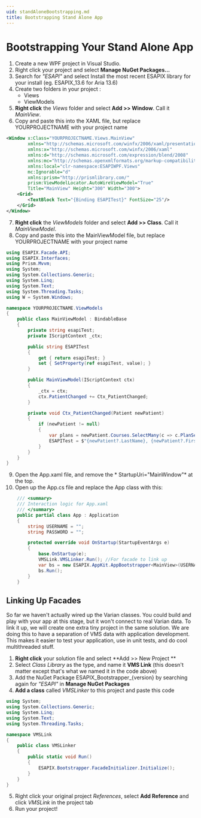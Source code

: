```yaml
---
uid: standAloneBootstrapping.md
title: Bootstrapping Stand Alone App
---
```


# Bootstrapping Your Stand Alone App

1. Create a new WPF project in Visual Studio. 
2. Right click your project and select **Manage NuGet Packages...**
3. Search for *"ESAPI"* and select Install the most recent ESAPIX library for your install (eg. ESAPIX_13.6 for Aria 13.6)
4. Create two folders in your project : 
	* Views
	* ViewModels
5. **Right click** the *Views* folder and select **Add >> Window**. Call it *MainView*.
6. Copy and paste this into the XAML file, but replace YOURPROJECTNAME with your project name

```xml
<Window x:Class="YOURPROJECTNAME.Views.MainView"
        xmlns="http://schemas.microsoft.com/winfx/2006/xaml/presentation"
        xmlns:x="http://schemas.microsoft.com/winfx/2006/xaml"
        xmlns:d="http://schemas.microsoft.com/expression/blend/2008"
        xmlns:mc="http://schemas.openxmlformats.org/markup-compatibility/2006"
        xmlns:local="clr-namespace:ESAPIWPF.Views"
        mc:Ignorable="d"
        xmlns:prism="http://prismlibrary.com/"
        prism:ViewModelLocator.AutoWireViewModel="True"
        Title="MainView" Height="300" Width="300">
    <Grid>
        <TextBlock Text="{Binding ESAPITest}" FontSize="25"/>
    </Grid>
</Window>
```
7. **Right click** the *ViewModels* folder and select **Add >> Class**. Call it *MainViewModel*.
8. Copy and paste this into the MainViewModel file, but replace YOURPROJECTNAME with your project name
```cs
using ESAPIX.Facade.API;
using ESAPIX.Interfaces;
using Prism.Mvvm;
using System;
using System.Collections.Generic;
using System.Linq;
using System.Text;
using System.Threading.Tasks;
using W = System.Windows;

namespace YOURPROJECTNAME.ViewModels
{
    public class MainViewModel : BindableBase
    {
        private string esapiTest;
        private IScriptContext _ctx;

        public string ESAPITest
        {
            get { return esapiTest; }
            set { SetProperty(ref esapiTest, value); }
        }

        public MainViewModel(IScriptContext ctx)
        {
            _ctx = ctx;
            ctx.PatientChanged += Ctx_PatientChanged;
        }

        private void Ctx_PatientChanged(Patient newPatient)
        {
            if (newPatient != null)
            {
                var plans = newPatient.Courses.SelectMany(c => c.PlanSetups).Count();
                ESAPITest = $"{newPatient?.LastName}, {newPatient?.FirstName} | {plans} Plans!";
            }
        }
    }
}
```

9. Open the App.xaml file, and remove the * StartupUri="MainWindow"* at the top.
10. Open up the App.cs file and replace the App class with this:

```cs
    /// <summary>
    /// Interaction logic for App.xaml
    /// </summary>
    public partial class App : Application
    {
        string USERNAME = "";
        string PASSWORD = "";

        protected override void OnStartup(StartupEventArgs e)
        {
            base.OnStartup(e);
            VMSLink.VMSLinker.Run(); //For facade to link up
            var bs = new ESAPIX.AppKit.AppBootstrapper<MainView>(USERNAME, PASSWORD);
            bs.Run();
        }
    }

```

## Linking Up Facades
So far we haven't actually wired up the Varian classes. You could build and play with your app at this stage, but it won't connect to real Varian data. To link it up, we will create one extra tiny project in the same solution. We are doing this to have a separation of VMS data with application development. This makes it easier to test your application, use in unit tests, and do cool multithreaded stuff.
1. **Right click** your solution file and select **Add >> New Project **
2. Select *Class Library* as the type, and name it **VMS Link** (this doesn't matter except that's what we named it in the code above)
3. Add the NuGet Package ESAPIX_Bootstrapper_{version} by searching again for *"ESAPI"* in **Manage NuGet Packages**
4. **Add a class** called *VMSLinker* to this project and paste this code
```cs
using System;
using System.Collections.Generic;
using System.Linq;
using System.Text;
using System.Threading.Tasks;

namespace VMSLink
{
    public class VMSLinker
    {
        public static void Run()
        {
            ESAPIX.Bootstrapper.FacadeInitializer.Initialize();
        }
    }
}

```
5. Right click your original project *References*, select **Add Reference** and click *VMSLink* in the project tab
6. Run your project!



